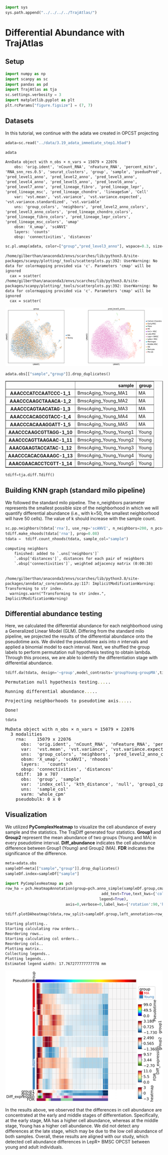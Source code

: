 ```python
import sys
sys.path.append("../../../../TrajAtlas/")
```

# Differential Abundance with TrajAtlas

## Setup


```python
import numpy as np
import scanpy as sc
import pandas as pd
import TrajAtlas as tja
sc.settings.verbosity = 3
import matplotlib.pyplot as plt
plt.rcParams["figure.figsize"] = (7, 7)
```

## Datasets

In this tutorial, we continue with the adata we created in OPCST projecting


```python
adata=sc.read("../data/3.19_adata_immediate_step1.h5ad")
```


```python
adata
```




    AnnData object with n_obs × n_vars = 15079 × 22076
        obs: 'orig.ident', 'nCount_RNA', 'nFeature_RNA', 'percent_mito', 'RNA_snn_res.0.5', 'seurat_clusters', 'group', 'sample', 'pseduoPred', 'pred_level1_anno', 'pred_level2_anno', 'pred_level3_anno', 'pred_level4_anno', 'pred_level5_anno', 'pred_level6_anno', 'pred_level7_anno', 'pred_lineage_fibro', 'pred_lineage_lepr', 'pred_lineage_msc', 'pred_lineage_chondro', 'lineageSum', 'Cell'
        var: 'vst.mean', 'vst.variance', 'vst.variance.expected', 'vst.variance.standardized', 'vst.variable'
        uns: 'group_colors', 'neighbors', 'pred_level2_anno_colors', 'pred_level3_anno_colors', 'pred_lineage_chondro_colors', 'pred_lineage_fibro_colors', 'pred_lineage_lepr_colors', 'pred_lineage_msc_colors', 'umap'
        obsm: 'X_umap', 'scANVI'
        layers: 'counts'
        obsp: 'connectivities', 'distances'




```python
sc.pl.umap(adata, color=["group","pred_level3_anno"], wspace=0.3, size=8)
```

    /home/gilberthan/anaconda3/envs/scarches/lib/python3.8/site-packages/scanpy/plotting/_tools/scatterplots.py:392: UserWarning: No data for colormapping provided via 'c'. Parameters 'cmap' will be ignored
      cax = scatter(
    /home/gilberthan/anaconda3/envs/scarches/lib/python3.8/site-packages/scanpy/plotting/_tools/scatterplots.py:392: UserWarning: No data for colormapping provided via 'c'. Parameters 'cmap' will be ignored
      cax = scatter(



    
![png](output_8_1.png)
    



```python
adata.obs[["sample","group"]].drop_duplicates()
```




<table border="1" class="dataframe">
  <thead>
    <tr style="text-align: right;">
      <th></th>
      <th>sample</th>
      <th>group</th>
    </tr>
  </thead>
  <tbody>
    <tr>
      <th>AAACCCATCCAATCCC-1_1</th>
      <td>BmscAging_Young_MA1</td>
      <td>MA</td>
    </tr>
    <tr>
      <th>AAACCCAAGCTAAACA-1_2</th>
      <td>BmscAging_Young_MA2</td>
      <td>MA</td>
    </tr>
    <tr>
      <th>AAACCCAGTAACATAG-1_3</th>
      <td>BmscAging_Young_MA3</td>
      <td>MA</td>
    </tr>
    <tr>
      <th>AAACCCACAGCGTACC-1_4</th>
      <td>BmscAging_Young_MA4</td>
      <td>MA</td>
    </tr>
    <tr>
      <th>AAACCCACAAAGGATT-1_5</th>
      <td>BmscAging_Young_MA5</td>
      <td>MA</td>
    </tr>
    <tr>
      <th>AAACCCAAGCGTTAGG-1_10</th>
      <td>BmscAging_Young_Young1</td>
      <td>Young</td>
    </tr>
    <tr>
      <th>AAACCCAGTTAAGAAC-1_11</th>
      <td>BmscAging_Young_Young2</td>
      <td>Young</td>
    </tr>
    <tr>
      <th>AAACGAAGTACCATAC-1_12</th>
      <td>BmscAging_Young_Young3</td>
      <td>Young</td>
    </tr>
    <tr>
      <th>AAACCCACACGAAAGC-1_13</th>
      <td>BmscAging_Young_Young4</td>
      <td>Young</td>
    </tr>
    <tr>
      <th>AAACGAACACCTCGTT-1_14</th>
      <td>BmscAging_Young_Young5</td>
      <td>Young</td>
    </tr>
  </tbody>
</table>





```python
tdiff=tja.diff.Tdiff()
```

## Building KNN graph (standard milo pipeline)
We followed the standard milo pipeline. The n_neighbors parameter represents the smallest possible size of the neighborhood in which we will quantify differential abundance (i.e., with k=50, the smallest neighborhood will have 50 cells). The value of k should increase with the sample count.


```python
sc.pp.neighbors(tdata['rna'], use_rep='scANVI', n_neighbors=200, n_pcs=15)
tdiff.make_nhoods(tdata['rna'], prop=0.08)
tdata =  tdiff.count_nhoods(tdata, sample_col="sample")
```

    computing neighbors
        finished: added to `.uns['neighbors']`
        `.obsp['distances']`, distances for each pair of neighbors
        `.obsp['connectivities']`, weighted adjacency matrix (0:00:38)


    /home/gilberthan/anaconda3/envs/scarches/lib/python3.8/site-packages/anndata/_core/anndata.py:117: ImplicitModificationWarning: Transforming to str index.
      warnings.warn("Transforming to str index.", ImplicitModificationWarning)


## Differential abundance testing

Here, we calculated the differential abundance for each neighborhood using a Generalized Linear Model (GLM). Differing from the standard milo pipeline, we projected the results of the differential abundance onto the pseudotime axis. We divided the pseudotime axis into _n_ intervals and applied a binomial model to each interval. Next, we shuffled the group labels to perform permutation null hypothesis testing to obtain lambda. Through this process, we are able to identify the differentiation stage with differential abundance.


```python
tdiff.da(tdata, design='~group',model_contrasts='groupYoung-groupMA',time_col="pseduoPred",shuffle_times=20,FDR=0.05)
```


<pre style="white-space:pre;overflow-x:auto;line-height:normal;font-family:Menlo,'DejaVu Sans Mono',consolas,'Courier New',monospace">Permutation null hypothesis testing<span style="color: #808000; text-decoration-color: #808000">...</span>..
</pre>




<pre style="white-space:pre;overflow-x:auto;line-height:normal;font-family:Menlo,'DejaVu Sans Mono',consolas,'Courier New',monospace">Running differential abundance<span style="color: #808000; text-decoration-color: #808000">...</span>..
</pre>




<pre style="white-space:pre;overflow-x:auto;line-height:normal;font-family:Menlo,'DejaVu Sans Mono',consolas,'Courier New',monospace">Projecting neighborhoods to pseudotime axis<span style="color: #808000; text-decoration-color: #808000">...</span>..
</pre>




<pre style="white-space:pre;overflow-x:auto;line-height:normal;font-family:Menlo,'DejaVu Sans Mono',consolas,'Courier New',monospace">Done!
</pre>




```python
tdata
```




<pre>MuData object with n_obs × n_vars = 15079 × 22076
  3 modalities
    rna:	15079 x 22076
      obs:	&#x27;orig.ident&#x27;, &#x27;nCount_RNA&#x27;, &#x27;nFeature_RNA&#x27;, &#x27;percent_mito&#x27;, &#x27;RNA_snn_res.0.5&#x27;, &#x27;seurat_clusters&#x27;, &#x27;group&#x27;, &#x27;sample&#x27;, &#x27;pseduoPred&#x27;, &#x27;pred_level1_anno&#x27;, &#x27;pred_level2_anno&#x27;, &#x27;pred_level3_anno&#x27;, &#x27;pred_level4_anno&#x27;, &#x27;pred_level5_anno&#x27;, &#x27;pred_level6_anno&#x27;, &#x27;pred_level7_anno&#x27;, &#x27;pred_lineage_fibro&#x27;, &#x27;pred_lineage_lepr&#x27;, &#x27;pred_lineage_msc&#x27;, &#x27;pred_lineage_chondro&#x27;, &#x27;lineageSum&#x27;, &#x27;Cell&#x27;, &#x27;nhood_ixs_random&#x27;, &#x27;nhood_ixs_refined&#x27;, &#x27;nhood_kth_distance&#x27;
      var:	&#x27;vst.mean&#x27;, &#x27;vst.variance&#x27;, &#x27;vst.variance.expected&#x27;, &#x27;vst.variance.standardized&#x27;, &#x27;vst.variable&#x27;
      uns:	&#x27;group_colors&#x27;, &#x27;neighbors&#x27;, &#x27;pred_level2_anno_colors&#x27;, &#x27;pred_level3_anno_colors&#x27;, &#x27;pred_lineage_chondro_colors&#x27;, &#x27;pred_lineage_fibro_colors&#x27;, &#x27;pred_lineage_lepr_colors&#x27;, &#x27;pred_lineage_msc_colors&#x27;, &#x27;umap&#x27;, &#x27;nhood_neighbors_key&#x27;
      obsm:	&#x27;X_umap&#x27;, &#x27;scANVI&#x27;, &#x27;nhoods&#x27;
      layers:	&#x27;counts&#x27;
      obsp:	&#x27;connectivities&#x27;, &#x27;distances&#x27;
    tdiff:	10 x 707
      obs:	&#x27;group&#x27;, &#x27;sample&#x27;
      var:	&#x27;index_cell&#x27;, &#x27;kth_distance&#x27;, &#x27;null&#x27;, &#x27;group1_cpm&#x27;, &#x27;group2_cpm&#x27;, &#x27;logFC&#x27;, &#x27;logCPM&#x27;, &#x27;F&#x27;, &#x27;PValue&#x27;, &#x27;FDR&#x27;, &#x27;SpatialFDR&#x27;, &#x27;time&#x27;, &#x27;range_down&#x27;, &#x27;range_up&#x27;, &#x27;Accept&#x27;, &#x27;logChange&#x27;
      uns:	&#x27;sample_col&#x27;
      varm:	&#x27;whole_cpm&#x27;
    pseudobulk:	0 x 0</pre>



## Visualization

We utilized **PyComplexHeatmap** to visualize the cell abundance of every sample and the statistics. The TrajDiff generated four statistics. **Group1** and **Group2** represent the mean abundance of two groups (Young and MA) in every pseudotime interval. **Diff_abundance** indicates the cell abundance difference between Group1 (Young) and Group2 (MA). **FDR** indicates the significance of the difference.



```python
meta=adata.obs
sampleDf=meta[["sample","group"]].drop_duplicates()
sampleDf.index=sampleDf["sample"]
```


```python
import PyComplexHeatmap as pch
row_ha = pch.HeatmapAnnotation(group=pch.anno_simple(sampleDf.group,cmap='Set1',
                                           add_text=True,text_kws={'color':'white','rotation':-90,'fontweight':'bold','fontsize':10,},
                                          legend=True),
                           axis=0,verbose=0,label_kws={'rotation':90,'horizontalalignment':'left'})
```


```python
tdiff.plotDAheatmap(tdata,row_split=sampleDf.group,left_annotation=row_ha)
```

    

    Starting plotting..
    Starting calculating row orders..
    Reordering rows..
    Starting calculating col orders..
    Reordering cols..
    Plotting matrix..
    Collecting legends..
    Plotting legends..
    Estimated legend width: 17.767277777777778 mm



    
![png](output_19_2.png)
    


In the results above, we observed that the differences in cell abundance are concentrated at the early and middle stages of differentiation. Specifically, at the early stage, MA has a higher cell abundance, whereas at the middle stage, Young has a higher cell abundance. We did not detect any differences at the late stage, which may be due to the low cell abundance of both samples. Overall, these results are aligned with our study, which detected cell abundance differences in LepR+ BMSC OPCST between young and adult individuals.

